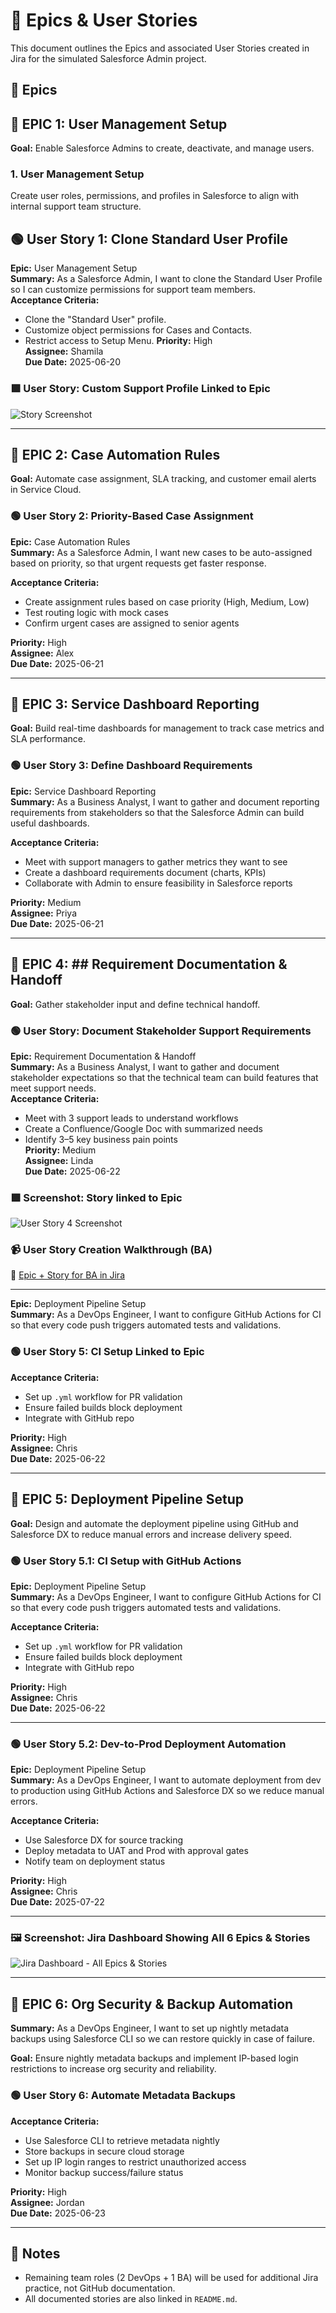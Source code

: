 # 📘 Epics & User Stories

This document outlines the Epics and associated User Stories created in Jira for the simulated Salesforce Admin project.

## 📁 Epics

  ## 🧩 EPIC 1: User Management Setup
**Goal:** Enable Salesforce Admins to create, deactivate, and manage users.

### 1. User Management Setup
Create user roles, permissions, and profiles in Salesforce to align with internal support team structure.

## 🟢 User Story 1: Clone Standard User Profile

**Epic:** User Management Setup  
**Summary:** As a Salesforce Admin, I want to clone the Standard User Profile so I can customize permissions for support team members.  
**Acceptance Criteria:**
- Clone the "Standard User" profile.
- Customize object permissions for Cases and Contacts.
- Restrict access to Setup Menu.
**Priority:** High  
**Assignee:** Shamila  
**Due Date:** 2025-06-20


### 🟩 User Story: Custom Support Profile Linked to Epic
![Story Screenshot](../screenshots/story-support-profile-parent-epic.png)

---

## 🧩 EPIC 2: Case Automation Rules  
**Goal:** Automate case assignment, SLA tracking, and customer email alerts in Service Cloud.

### 🟢 User Story 2: Priority-Based Case Assignment  

**Epic:** Case Automation Rules  
**Summary:** As a Salesforce Admin, I want new cases to be auto-assigned based on priority, so that urgent requests get faster response.  

**Acceptance Criteria:**
- Create assignment rules based on case priority (High, Medium, Low)
- Test routing logic with mock cases
- Confirm urgent cases are assigned to senior agents

**Priority:** High  
**Assignee:** Alex  
**Due Date:** 2025-06-21


---

## 🧩 EPIC 3: Service Dashboard Reporting  
**Goal:** Build real-time dashboards for management to track case metrics and SLA performance.

### 🟢 User Story 3: Define Dashboard Requirements  

**Epic:** Service Dashboard Reporting  
**Summary:** As a Business Analyst, I want to gather and document reporting requirements from stakeholders so that the Salesforce Admin can build useful dashboards.

**Acceptance Criteria:**
- Meet with support managers to gather metrics they want to see
- Create a dashboard requirements document (charts, KPIs)
- Collaborate with Admin to ensure feasibility in Salesforce reports

**Priority:** Medium  
**Assignee:** Priya  
**Due Date:** 2025-06-21



---
## 🧩 EPIC 4: ## Requirement Documentation & Handoff
**Goal:** Gather stakeholder input and define technical handoff.

### 🟢 User Story: Document Stakeholder Support Requirements

**Epic:** Requirement Documentation & Handoff  
**Summary:** As a Business Analyst, I want to gather and document stakeholder expectations so that the technical team can build features that meet support needs.  
**Acceptance Criteria:**
- Meet with 3 support leads to understand workflows
- Create a Confluence/Google Doc with summarized needs
- Identify 3–5 key business pain points  
**Priority:** Medium  
**Assignee:** Linda  
**Due Date:** 2025-06-22

### 🟩 Screenshot: Story linked to Epic

![User Story 4 Screenshot](../screenshots/story-ba-requirements-parent-epic.png)

### 📹 User Story Creation Walkthrough (BA)

🎥 [Epic + Story for BA in Jira](https://www.loom.com/share/8a267863eeb9475ca02c745c95b8e722?sid=a22220b9-4a8a-4a4a-8a4e-7c6783113e37)

---

**Epic:** Deployment Pipeline Setup  
**Summary:** As a DevOps Engineer, I want to configure GitHub Actions for CI so that every code push triggers automated tests and validations.

### 🟢 User Story 5: CI Setup Linked to Epic

**Acceptance Criteria:**
- Set up `.yml` workflow for PR validation
- Ensure failed builds block deployment
- Integrate with GitHub repo

**Priority:** High  
**Assignee:** Chris  
**Due Date:** 2025-06-22

---

## 🧩 EPIC 5: Deployment Pipeline Setup  
**Goal:** Design and automate the deployment pipeline using GitHub and Salesforce DX to reduce manual errors and increase delivery speed.

### 🟢 User Story 5.1: CI Setup with GitHub Actions  
**Epic:** Deployment Pipeline Setup  
**Summary:** As a DevOps Engineer, I want to configure GitHub Actions for CI so that every code push triggers automated tests and validations.  

**Acceptance Criteria:**  
- Set up `.yml` workflow for PR validation  
- Ensure failed builds block deployment  
- Integrate with GitHub repo  

**Priority:** High  
**Assignee:** Chris  
**Due Date:** 2025-06-22  

---

### 🟢 User Story 5.2: Dev-to-Prod Deployment Automation  
**Epic:** Deployment Pipeline Setup  
**Summary:** As a DevOps Engineer, I want to automate deployment from dev to production using GitHub Actions and Salesforce DX so we reduce manual errors.  

**Acceptance Criteria:**  
- Use Salesforce DX for source tracking  
- Deploy metadata to UAT and Prod with approval gates  
- Notify team on deployment status  

**Priority:** High  
**Assignee:** Chris  
**Due Date:** 2025-07-22  

---


### 🖼️ Screenshot: Jira Dashboard Showing All 6 Epics & Stories
![Jira Dashboard - All Epics & Stories](../screenshots/jira-dashboard-6-epics-stories.png)


---

## 🧩 EPIC 6: Org Security & Backup Automation

**Summary:** As a DevOps Engineer, I want to set up nightly metadata backups using Salesforce CLI so we can restore quickly in case of failure.

**Goal:** Ensure nightly metadata backups and implement IP-based login restrictions to increase org security and reliability.

### 🟢 User Story 6: Automate Metadata Backups

**Acceptance Criteria:**
- Use Salesforce CLI to retrieve metadata nightly
- Store backups in secure cloud storage
- Set up IP login ranges to restrict unauthorized access
- Monitor backup success/failure status

**Priority:** High  
**Assignee:** Jordan  
**Due Date:** 2025-06-23





---

## 📝 Notes

- Remaining team roles (2 DevOps + 1 BA) will be used for additional Jira practice, not GitHub documentation.
- All documented stories are also linked in `README.md`.






